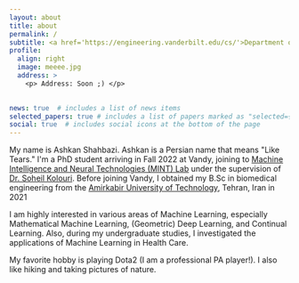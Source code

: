 ```yaml
---
layout: about
title: about
permalink: /
subtitle: <a href='https://engineering.vanderbilt.edu/cs/'>Department of Computer Science, Vanderbilt University</a>
profile:
  align: right
  image: meeee.jpg
  address: >
    <p> Address: Soon ;) </p>
    

news: true  # includes a list of news items
selected_papers: true # includes a list of papers marked as "selected={true}"
social: true  # includes social icons at the bottom of the page
---
```


My name is Ashkan Shahbazi. Ashkan is a Persian name that means "Like Tears." I'm a PhD student arriving in Fall 2022 at Vandy, joining to <a href="https://mint-vu.github.io/">Machine Intelligence and Neural Technologies (MINT) Lab</a> under the supervision of <a href="https://skolouri.github.io/">Dr. Soheil Kolouri</a>. Before joining Vandy, I obtained my B.Sc in biomedical engineering from the <a href="https://aut.ac.ir/en">Amirkabir University of Technology</a>, Tehran, Iran in 2021

I am highly interested in various areas of Machine Learning, especially Mathematical Machine Learning, (Geometric) Deep Learning, and Continual Learning. Also, during my undergraduate studies, I investigated the applications of Machine Learning in Health Care.

My favorite hobby is playing Dota2 (I am a professional PA player!). I also like hiking and taking pictures of nature.
